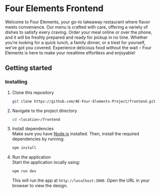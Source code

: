 # Four Elements Frontend

Welcome to Four Elements, your go-to takeaway restaurant where flavor meets convenience. Our menu is crafted with care, offering a variety of dishes to satisfy every craving. Order your meal online or over the phone, and it will be freshly prepared and ready for pickup in no time. Whether you’re looking for a quick lunch, a family dinner, or a treat for yourself, we’ve got you covered. Experience delicious food without the wait – Four Elements is here to make your mealtime effortless and enjoyable!

## Getting started

### Installing

1. Clone this repository

   ```bash
   git clone https://github.com/4E-Four-Elements-Project/frontend.git
   ```

2. Navigate to the project directory

   ```bash
   cd <location>/frontend
   ```

3. Install dependencies  
   Make sure you have [Node.js](https://nodejs.org/) installed. Then, install the required dependencies by running:

   ```bash
   npm install
   ```

4. Run the application  
   Start the application locally using:
   ```bash
   npm run dev
   ```
   This will run the app at `http://localhost:3000`. Open the URL in your browser to view the design.
